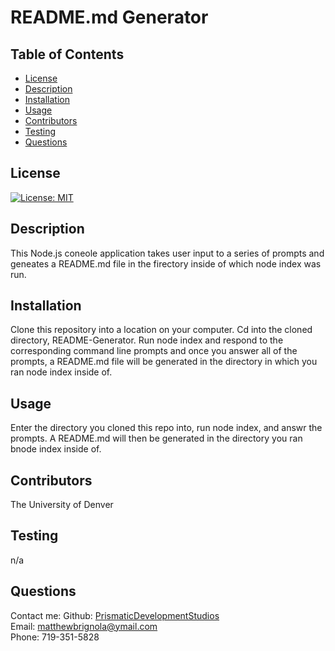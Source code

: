 # README.md Generator

## Table of Contents

- [License](#license)
- [Description](#description)
- [Installation](#installation)
- [Usage](#instructions)
- [Contributors](#contributors)
- [Testing](#testing)
- [Questions](#questions)

## License

[![License: MIT](https://img.shields.io/badge/License-MIT-yellow.svg)](https://opensource.org/licenses/MIT)

## Description

This Node.js coneole application takes user input to a series of prompts and geneates a README.md file in the firectory inside of which node index was run.

## Installation

Clone this repository into a location on your computer. Cd into the cloned directory, README-Generator. Run node index and respond to the corresponding command line prompts and once you answer all of the prompts, a README.md file will be generated in the directory in which you ran node index inside of.

## Usage

Enter the directory you cloned this repo into, run node index, and answr the prompts. A README.md will then be generated in the directory you ran bnode index inside of.

## Contributors

The University of Denver

## Testing

n/a

## Questions

Contact me:
Github: [PrismaticDevelopmentStudios](https://github.com/PrismaticDEvelopmentStudios) <br>
Email: matthewbrignola@ymail.com <br>
Phone: 719-351-5828 <br>
